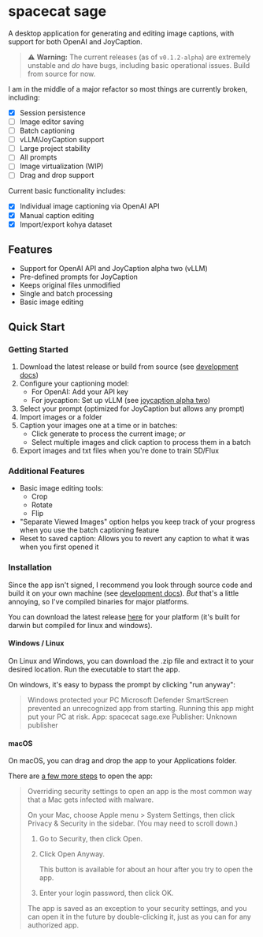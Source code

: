 # spacecat sage

A desktop application for generating and editing image captions, with support for both OpenAI and JoyCaption.

> ⚠️ **Warning:** The current releases (as of `v0.1.2-alpha`) are extremely unstable and *do* have bugs, including basic operational issues. Build from source for now.

I am in the middle of a major refactor so most things are currently broken, including:
- [x] Session persistence
- [ ] Image editor saving
- [ ] Batch captioning
- [ ] vLLM/JoyCaption support
- [ ] Large project stability
- [ ] All prompts
- [ ] Image virtualization (WIP)
- [ ] Drag and drop support

Current basic functionality includes:
- [x] Individual image captioning via OpenAI API
- [x] Manual caption editing
- [x] Import/export kohya dataset 

## Features

*   Support for OpenAI API and JoyCaption alpha two (vLLM)
*   Pre-defined prompts for JoyCaption
*   Keeps original files unmodified
*   Single and batch processing
*   Basic image editing

## Quick Start

### Getting Started

1.  Download the latest release or build from source (see [development docs](docs/DEVELOPMENT.md))
2.  Configure your captioning model:
    *   For OpenAI: Add your API key
    *   For joycaption: Set up vLLM (see [joycaption alpha two](docs/joycaption-alpha-two.md))
3.  Select your prompt (optimized for JoyCaption but allows any prompt)
4.  Import images or a folder
5.  Caption your images one at a time or in batches:
    *   Click generate to process the current image; _or_
    *   Select multiple images and click caption to process them in a batch
6.  Export images and txt files when you're done to train SD/Flux

### Additional Features

- Basic image editing tools:
    - Crop
    - Rotate
    - Flip
- "Separate Viewed Images" option helps you keep track of your progress when you use the batch captioning feature
- Reset to saved caption: Allows you to revert any caption to what it was when you first opened it


### Installation

Since the app isn't signed, I recommend you look through source code and build it on your own machine (see [development docs](docs/DEVELOPMENT.md)). *But* that's a little annoying, so I've compiled binaries for major platforms.

You can download the latest release [here](https://github.com/markuryy/spacecat-sage/releases/latest) for your platform (it's built for darwin but compiled for linux and windows).

#### Windows / Linux

On Linux and Windows, you can download the .zip file and extract it to your desired location. Run the executable to start the app.

On windows, it's easy to bypass the prompt by clicking "run anyway":

> Windows protected your PC
> Microsoft Defender SmartScreen prevented an unrecognized app from starting. Running this app might put your PC at risk.
> App: spacecat sage.exe
> Publisher: Unknown publisher

#### macOS

On macOS, you can drag and drop the app to your Applications folder. 

There are [a few more steps](https://support.apple.com/guide/mac-help/open-a-mac-app-from-an-unknown-developer-mh40616/mac) to open the app:

> Overriding security settings to open an app is the most common way that a Mac gets infected with malware.
>
> On your Mac, choose Apple menu  > System Settings, then click Privacy & Security  in the sidebar. (You may need to scroll down.)
>
> 1. Go to Security, then click Open.
> 2. Click Open Anyway.
>
>    This button is available for about an hour after you try to open the app.
>
> 3. Enter your login password, then click OK.
>
> The app is saved as an exception to your security settings, and you can open it in the future by double-clicking it, just as you can for any authorized app.